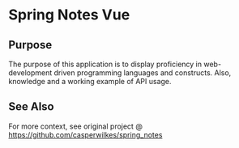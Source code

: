 # Spring Notes Vue #

## Purpose ##

The purpose of this application is to display proficiency in web-development driven programming languages and 
constructs. Also, knowledge and a working example of API usage.

## See Also ##

For more context, see original project @ https://github.com/casperwilkes/spring_notes 
